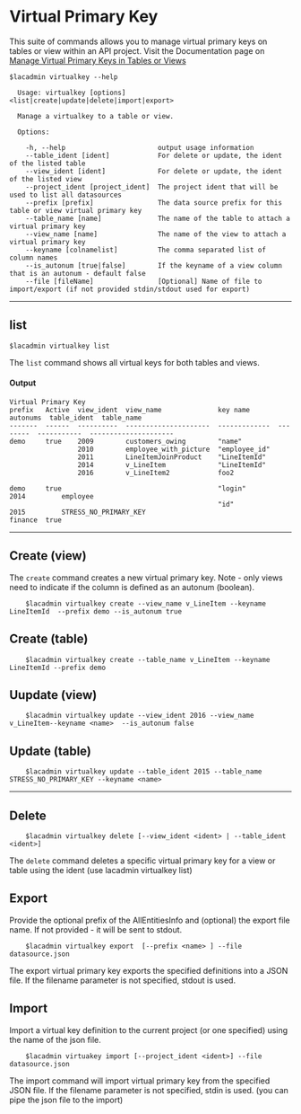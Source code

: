# Virtual Primary Key
This suite of commands allows you to manage virtual primary keys on tables or view within an API project.
Visit the Documentation page on [Manage Virtual Primary Keys in Tables or Views](https://docops.ca.com/ca-live-api-creator/5-0/en/creating-apis/database-creation/manage-existing-schemas#ManageExistingSchemas-ManageVirtualPrimaryKeysinTables)
```
$lacadmin virtualkey --help

  Usage: virtualkey [options] <list|create|update|delete|import|export>

  Manage a virtualkey to a table or view.

  Options:

    -h, --help                       output usage information
    --table_ident [ident]            For delete or update, the ident of the listed table
    --view_ident [ident]             For delete or update, the ident of the listed view
    --project_ident [project_ident]  The project ident that will be used to list all datasources
    --prefix [prefix]                The data source prefix for this table or view virtual primary key
    --table_name [name]              The name of the table to attach a virtual primary key
    --view_name [name]               The name of the view to attach a virtual primary key
    --keyname [colnamelist]          The comma separated list of column names
    --is_autonum [true|false]        If the keyname of a view column that is an autonum - default false
    --file [fileName]                [Optional] Name of file to import/export (if not provided stdin/stdout used for export)
```
***
## list
    $lacadmin virtualkey list

The `list` command shows all virtual keys for both tables and views.

#### Output
```
Virtual Primary Key                                                                                                                                          
prefix   Active  view_ident  view_name              key name       autonums  table_ident  table_name           
-------  ------  ----------  ---------------------  -------------  --------  -----------  ---------------------
demo     true    2009        customers_owing        "name"                                                     
                 2010        employee_with_picture  "employee_id"                                              
                 2011        LineItemJoinProduct    "LineItemId"                                               
                 2014        v_LineItem             "LineItemId"                                               
                 2016        v_LineItem2            foo2                                                       
                                                                                                               
demo     true                                       "login"                  2014         employee             
                                                    "id"                     2015         STRESS_NO_PRIMARY_KEY
finance  true                                                                                                  
```
***
## Create (view)
The `create` command creates a new virtual primary key. Note - only views need to indicate if the column is defined as an autonum (boolean).
```
    $lacadmin virtualkey create --view_name v_LineItem --keyname LineItemId  --prefix demo --is_autonum true
```
## Create (table)
```
    $lacadmin virtualkey create --table_name v_LineItem --keyname LineItemId --prefix demo  
```

## Uupdate (view)

```
    $lacadmin virtualkey update --view_ident 2016 --view_name v_LineItem--keyname <name>  --is_autonum false 

```
## Update (table)

```
    $lacadmin virtualkey update --table_ident 2015 --table_name STRESS_NO_PRIMARY_KEY --keyname <name>  

```
***
## Delete
```
    $lacadmin virtualkey delete [--view_ident <ident> | --table_ident <ident>]
```
The `delete` command deletes a specific virtual primary key for a view or table using the ident (use lacadmin virtualkey list)


## Export
Provide the optional prefix of the AllEntitiesInfo and (optional) the export file name. If not provided - it will be sent to stdout.
```
    $lacadmin virtualkey export  [--prefix <name> ] --file datasource.json
```
The export virtual primary key exports the specified definitions into a JSON file. If the filename parameter is not specified, stdout is used.

## Import
Import a virtual key definition to the current project (or one specified) using the name of the json file.
```
    $lacadmin virtuakey import [--project_ident <ident>] --file datasource.json
```
The import command will import virtual primary key from the specified JSON file. If the filename parameter is not specified, stdin is used. (you can pipe the json file to the import)

